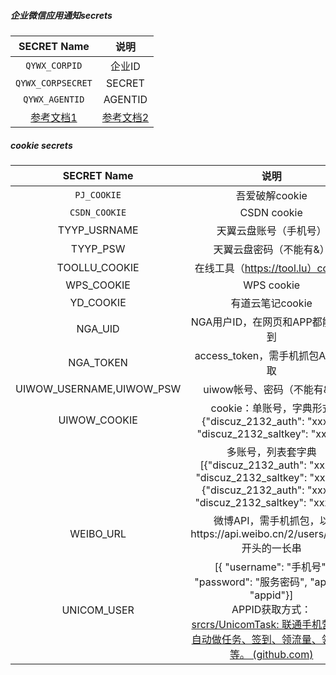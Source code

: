 ##### 企业微信应用通知secrets

|                  SECRET Name                   |                             说明                             |
| :--------------------------------------------: | :----------------------------------------------------------: |
|                 `QYWX_CORPID`                  |                            企业ID                            |
|               `QYWX_CORPSECRET`                |                            SECRET                            |
|                 `QYWX_AGENTID`                 |                           AGENTID                            |
| [参考文档1](http://note.youdao.com/s/HMiudGkb) | [参考文档2](http://note.youdao.com/noteshare?id=1a0c8aff284ad28cbd011b29b3ad0191) |



##### cookie secrets


|       SECRET Name        |                             说明                             |
| :----------------------: | :----------------------------------------------------------: |
|       `PJ_COOKIE`        |                        吾爱破解cookie                        |
|      `CSDN_COOKIE`       |                         CSDN cookie                          |
|       TYYP_USRNAME       |                    天翼云盘账号（手机号）                    |
|         TYYP_PSW         |                   天翼云盘密码（不能有&）                    |
|      TOOLLU_COOKIE       |              在线工具（https://tool.lu）cookie               |
|        WPS_COOKIE        |                          WPS cookie                          |
|        YD_COOKIE         |                       有道云笔记cookie                       |
|         NGA_UID          |               NGA用户ID，在网页和APP都能获取到               |
|        NGA_TOKEN         |               access_token，需手机抓包APP获取                |
| UIWOW_USERNAME,UIWOW_PSW |                  uiwow帐号、密码（不能有&）                  |
|       UIWOW_COOKIE       | cookie：单账号，字典形式 {"discuz_2132_auth": "xxxx",     "discuz_2132_saltkey": "xxxx"} |
|                          | 多账号，列表套字典[{"discuz_2132_auth": "xxxx",     "discuz_2132_saltkey": "xxxx"},{"discuz_2132_auth": "xxxx",     "discuz_2132_saltkey": "xxxx"}] |
|        WEIBO_URL         | 微博API，需手机抓包，以https://api.weibo.cn/2/users/show开头的一长串 |
|       UNICOM_USER        | [{     "username": "手机号",     "password": "服务密码",     "appId": "appid"}] </br>APPID获取方式：[srcrs/UnicomTask: 联通手机营业厅自动做任务、签到、领流量、领积分等。 (github.com)](https://github.com/srcrs/UnicomTask#2准备需要的参数) |



